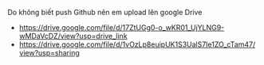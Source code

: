 Do không biết push Github nên em upload lên google Drive
+ https://drive.google.com/file/d/17ZtUGg0-o_wKR01_UjYLNG9-wMDaVcDZ/view?usp=drive_link
+ https://drive.google.com/file/d/1vOzLp8euipUK1S3UalS7Ie1ZO_cTam47/view?usp=sharing
